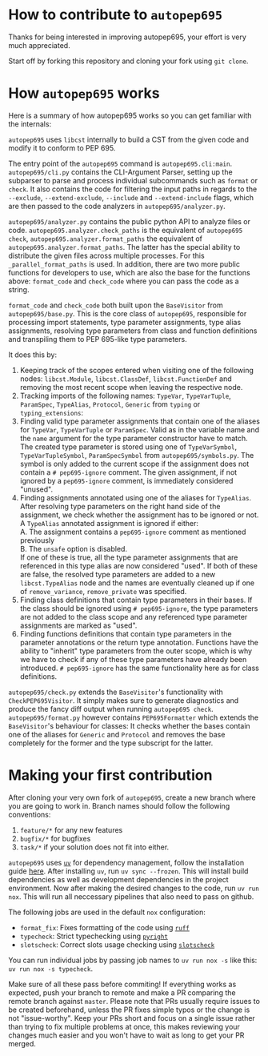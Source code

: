 # How to contribute to `autopep695`
Thanks for being interested in improving autopep695, your effort is very much appreciated.

Start off by forking this repository and cloning your fork using `git clone`.

# How `autopep695` works
Here is a summary of how autopep695 works so you can get familiar with the internals:

`autopep695` uses `libcst` internally to build a CST from the given code and modify it to conform to PEP 695.

The entry point of the `autopep695` command is `autopep695.cli:main`. `autopep695/cli.py` contains the CLI-Argument Parser, setting up the subparser to parse and process individual subcommands such as `format` or `check`. It also contains the code for filtering the input paths in regards to the `--exclude`, `--extend-exclude`, `--include` and `--extend-include` flags, which are then passed to the code analyzers in `autopep695/analyzer.py`.

`autopep695/analyzer.py` contains the public python API to analyze files or code. `autopep695.analyzer.check_paths` is the equivalent of `autopep695 check`, `autopep695.analyzer.format_paths` the equivalent of `autopep695.analyzer.format_paths`. The latter has the special ability to distribute the given files across multiple processes. For this `_parallel_format_paths` is used. In addition, there are two more public functions for developers to use, which are also the base for the functions above: `format_code` and `check_code` where you can pass the code as a string.

`format_code` and `check_code` both built upon the `BaseVisitor` from `autopep695/base.py`. This is the core class of `autopep695`, responsible for processing import statements, type parameter assignments, type alias assignments, resolving type parameters from class and function definitions and transpiling them to PEP 695-like type parameters.

It does this by:
1. Keeping track of the scopes entered when visiting one of the following nodes: `libcst.Module`, `libcst.ClassDef`, `libcst.FunctionDef` and removing the most recent scope when leaving the respective node.
2. Tracking imports of the following names: `TypeVar`, `TypeVarTuple`, `ParamSpec`, `TypeAlias`, `Protocol`, `Generic` from `typing` or `typing_extensions`:
3. Finding valid type parameter assignments that contain one of the aliases for `TypeVar`, `TypeVarTuple` or `ParamSpec`. Valid as in the variable name and the `name` argument for the type parameter constructor have to match. The created type parameter is stored using one of `TypeVarSymbol`, `TypeVarTupleSymbol`, `ParamSpecSymbol` from `autopep695/symbols.py`. The symbol is only added to the current scope if the assignment does not contain a `# pep695-ignore` comment. The given assignment, if not ignored by a `pep695-ignore` comment, is immediately considered "unused".
4. Finding assignments annotated using one of the aliases for `TypeAlias`. After resolving type parameters on the right hand side of the assignment, we check whether the assignment has to be ignored or not. A `TypeAlias` annotated assignment is ignored if either:<br>
A. The assignment contains a `pep695-ignore` comment as mentioned previously<br>
B. The `unsafe` option is disabled.<br>
If one of these is true, all the type parameter assignments that are referenced in this type alias are now considered "used".
If both of these are false, the resolved type parameters are added to a new `libcst.TypeAlias` node and the names are eventually cleaned up if one of `remove_variance`, `remove_private` was specified.
5. Finding class definitions that contain type parameters in their bases. If the class should be ignored using `# pep695-ignore`, the type parameters are not added to the class scope and any referenced type parameter assignments are marked as "used".
6. Finding functions definitions that contain type parameters in the parameter annotations or the return type annotation. Functions have the ability to "inherit" type parameters from the outer scope, which is why we have to check if any of these type parameters have already been introduced. `# pep695-ignore` has the same functionality here as for class definitions.

`autopep695/check.py` extends the `BaseVisitor`'s functionality with `CheckPEP695Visitor`. It simply makes sure to generate diagnostics and produce the fancy diff output when running `autopep695 check`. `autopep695/format.py` however contains `PEP695Formatter` which extends the `BaseVisitor`'s behaviour for classes: It checks whether the bases contain one of the aliases for `Generic` and `Protocol` and removes the base completely for the former and the type subscript for the latter.

# Making your first contribution

After cloning your very own fork of `autopep695`, create a new branch where you are going to work in. Branch names should follow the following conventions:
1. `feature/*` for any new features
2. `bugfix/*` for bugfixes
3. `task/*` if your solution does not fit into either.

`autopep695` uses [`uv`](https://docs.astral.sh/uv/) for dependency management, follow the installation guide [here](https://docs.astral.sh/uv/getting-started/installation/). After installing `uv`, run `uv sync --frozen`. This will install build dependencies as well as development dependencies in the project environment. Now after making the desired changes to the code, run `uv run nox`. This will run all neccessary pipelines that also need to pass on github.

The following jobs are used in the default `nox` configuration:
- `format_fix`: Fixes formatting of the code using [`ruff`](https://docs.astral.sh/ruff/)
- `typecheck`: Strict typechecking using [`pyright`](https://github.com/microsoft/pyright)
- `slotscheck`: Correct slots usage checking using [`slotscheck`](https://github.com/ariebovenberg/slotscheck)

You can run individual jobs by passing job names to `uv run nox -s` like this: `uv run nox -s typecheck`.

Make sure of all these pass before commiting! If everything works as expected, push your branch to remote and make a PR comparing the remote branch against `master`. Please note that PRs usually require issues to be created beforehand, unless the PR fixes simple typos or the change is not "issue-worthy". Keep your PRs short and focus on a single issue rather than trying to fix multiple problems at once, this makes reviewing your changes much easier and you won't have to wait as long to get your PR merged.